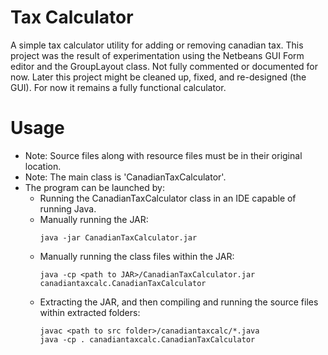 # Tax Calculator
A simple tax calculator utility for adding or removing canadian tax. This project was the result of experimentation using the Netbeans GUI Form editor and the GroupLayout class. Not fully commented or documented for now. Later this project might be cleaned up, fixed, and re-designed (the GUI). For now it remains a fully functional calculator.



# Usage
- Note: Source files along with resource files
  must be in their original location.
- Note: The main class is 'CanadianTaxCalculator'.
- The program can be launched by:
  - Running the CanadianTaxCalculator class in an IDE capable of running  Java.
  - Manually running the JAR:
      ```
      java -jar CanadianTaxCalculator.jar
      ```
  - Manually running the class files within the JAR:
      ```
      java -cp <path to JAR>/CanadianTaxCalculator.jar canadiantaxcalc.CanadianTaxCalculator 
      ```
  - Extracting the JAR, and then compiling and  running the source files within extracted folders:
      ```
      javac <path to src folder>/canadiantaxcalc/*.java
      java -cp . canadiantaxcalc.CanadianTaxCalculator 
      ```
